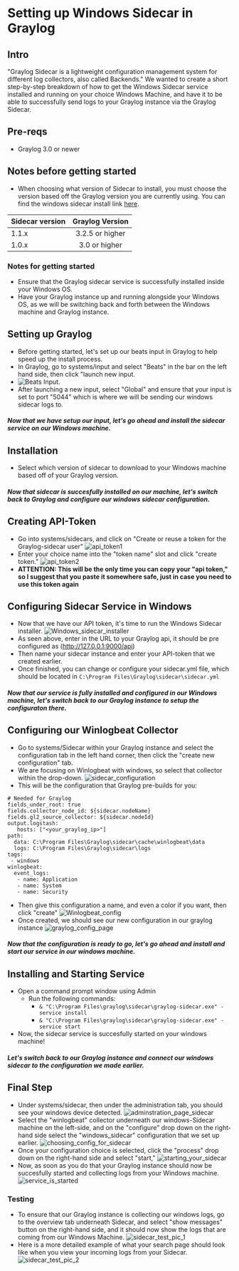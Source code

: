

# Setting up Windows Sidecar in Graylog

## Intro
"Graylog Sidecar is a lightweight configuration management system for different log collectors, also called Backends." We wanted to create a short step-by-step breakdown of how to get the Windows Sidecar service installed and running on your choice Windows Machine, and have it to be able to successfully send logs to your Graylog instance via the Graylog Sidecar. 

## Pre-reqs
- Graylog 3.0 or newer

## Notes before getting started

- When choosing what version of Sidecar to install, you must choose the version based off the Graylog version you are currently using. You can find the windows sidecar install link [here](https://github.com/Graylog2/collector-sidecar/releases/).

| Sidecar version  | Graylog Version |
| ------------- |:-------------:|
|1.1.x     | 3.2.5 or higher     |
| 1.0.x      | 3.0 or higher     |

### Notes for getting started
- Ensure that the Graylog sidecar service is successfully installed inside your Windows OS.
- Have your Graylog instance up and running alongside your Windows OS, as we will be switching back and forth between the Windows machine and Graylog instance.

## Setting up Graylog 
- Before getting started, let's set up our beats input in Graylog to help speed up the install process.  
- In Graylog, go to systems/input and select "Beats" in the bar on the left hand side, then click "launch new input.
- ![Beats Input](https://github.com/davethegut/Work/blob/b5cc7c33ca1be9b87964c42464d2a9af27622959/pictures/Launch_beats_input.png). 
- After launching a new input, select "Global" and ensure that your input is set to port "5044" which is where we will be sending our windows sidecar logs to. 
##### Now that we have setup our input, let's go ahead and install the sidecar service on our Windows machine.

## Installation
- Select which version of sidecar to download to your Windows machine based off of your Graylog version.
##### Now that sidecar is succesfully installed on our machine, let's switch back to Graylog and configure our windows sidecar configuration. 

## Creating API-Token
- Go into systems/sidecars, and click on "Create or reuse a token for the Graylog-sidecar user" 
![api_token1](https://github.com/davethegut/Work/blob/68bde38211fb26a7762c100074c19e6c7b7c5a80/pictures/Api-Token1.2.png)
- Enter your choice name into the "token name" slot and click "create token."
![api_token2](https://github.com/davethegut/Work/blob/b0a4848f8b716f2555c34b0717701afe7c0789e0/pictures/api-token2.png)
- __ATTENTION: This will be the only time you can copy your "api token," so I suggest that you paste it somewhere safe, just in case you need to use this token again__

## Configuring Sidecar Service in Windows
- Now that we have our API token, it's time to run the Windows Sidecar installer.
![Windows_sidecar_installer](https://github.com/davethegut/Work/blob/f6889fbe64fbf3da137f88d07cc0093893eabfeb/pictures/Windows-sidecar-installer.png)
- As seen above, enter in the URL to your Graylog api, it should be pre configured as (http://127.0.0.1:9000/api)
- Then name your sidecar instance and enter your API-token that we created earlier. 
- Once finished, you can change or configure your sidecar.yml file, which should be located in `C:\Program Files\Graylog\sidecar\sidecar.yml`
##### Now that our service is fully installed and configured in our Windows machine, let's switch back to our Graylog instance to setup the configuraton there.

## Configuring our Winlogbeat Collector
- Go to systems/Sidecar within your Graylog instance and select the configuration tab in the left hand corner, then click the "create new configuration" tab.
- We are focusing on Winlogbeat with windows, so select that collector within the drop-down.
    ![sidecar_configuration](https://github.com/davethegut/Work/blob/68bde38211fb26a7762c100074c19e6c7b7c5a80/pictures/selecting_winlogbeat_collector.png)
- This will be the configuration that Graylog pre-builds for you: 
```
# Needed for Graylog
fields_under_root: true
fields.collector_node_id: ${sidecar.nodeName}
fields.gl2_source_collector: ${sidecar.nodeId}
output.logstash:
   hosts: ["<your_graylog_ip>"]
path:
  data: C:\Program Files\Graylog\sidecar\cache\winlogbeat\data
  logs: C:\Program Files\Graylog\sidecar\logs
tags:
 - windows
winlogbeat:
  event_logs:
   - name: Application
   - name: System
   - name: Security
```
- Then give this configuration a name, and even a color if you want, then click "create"
![Winlogbeat_config](https://github.com/davethegut/Work/blob/68bde38211fb26a7762c100074c19e6c7b7c5a80/pictures/Winlogbeat_config.png)
- Once created, we should see our new configuration in our graylog instance
![graylog_config_page](https://github.com/davethegut/Work/blob/68bde38211fb26a7762c100074c19e6c7b7c5a80/pictures/Windows_sidecar_configurations_main_page.png)
##### Now that the configuration is ready to go, let's go ahead and install and start our service in our windows machine. 

## Installing and Starting Service
- Open a command prompt window using Admin 
   - Run the following commands: 
        - `& "C:\Program Files\graylog\sidecar\graylog-sidecar.exe" -service install `
        - `& "C:\Program Files\graylog\sidecar\graylog-sidecar.exe" -service start `
- Now, the sidecar service is succesfully started on your windows machine! 
##### Let's switch back to our Graylog instance and connect our windows sidecar to the configuration we made earlier.

## Final Step
- Under systems/sidecar, then under the administration tab, you should see your windows device detected.
![adminstration_page_sidecar](https://github.com/davethegut/Work/blob/68bde38211fb26a7762c100074c19e6c7b7c5a80/pictures/Windows-Sidecar-Administration-page.png)
- Select the "winlogbeat" collector underneath our windows-Sidecar machine on the left-side, and on the "configure" drop down on the right-hand side select the "windows_sidecar" configuration that we set up earlier. 
![choosing_config_for_sidecar](https://github.com/davethegut/Work/blob/68bde38211fb26a7762c100074c19e6c7b7c5a80/pictures/choosing_sidecar_config.png)
- Once your configuration choice is selected, click the "process" drop down on the right-hand side and select "start,"
![starting_your_sidecar](https://github.com/davethegut/Work/blob/6668f9450a5d6d2de3aafe99457b7208e432b987/pictures/starting_our_sidecar.png)
-   Now, as soon as you do that your Graylog instance should now be succesfully started and collecting logs from your Windows machine. 
![service_is_started](https://github.com/davethegut/Work/blob/6668f9450a5d6d2de3aafe99457b7208e432b987/pictures/service_is_started.png)

### Testing
- To ensure that our Graylog instance is collecting our windows logs, go to the overview tab underneath Sidecar, and select "show messages" button on the right-hand side, and it should now show the logs that are coming from our Windows Machine. 
![sidecar_test_pic_1](https://github.com/davethegut/Work/blob/68bde38211fb26a7762c100074c19e6c7b7c5a80/pictures/Sidecar_test1.png)
- Here is a more detailed example of what your search page should look like when you view your incoming logs from your Sidecar. 
![sidecar_test_pic_2](https://github.com/davethegut/Work/blob/3b39678c460ae73355d8ce36afd4fbd1f3331eb2/pictures/Sidecar_test2.png) 
